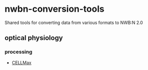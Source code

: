 # nwbn-conversion-tools
Shared tools for converting data from various formats to NWB:N 2.0

## optical physiology
### processing
* [CELLMax](https://github.com/NeurodataWithoutBorders/nwbn-conversion-tools/blob/master/nwbn_conversion_tools/ophys/processing/CELLMax/README.md)
